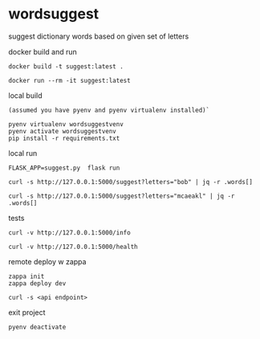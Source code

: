 # wordsuggest
suggest dictionary words based on given set of letters

docker build and run

    docker build -t suggest:latest .

    docker run --rm -it suggest:latest

local build

    (assumed you have pyenv and pyenv virtualenv installed)`

    pyenv virtualenv wordsuggestvenv
    pyenv activate wordsuggestvenv
    pip install -r requirements.txt

local run

    FLASK_APP=suggest.py  flask run

    curl -s http://127.0.0.1:5000/suggest?letters="bob" | jq -r .words[]

    curl -s http://127.0.0.1:5000/suggest?letters="mcaeakl" | jq -r .words[]

tests

    curl -v http://127.0.0.1:5000/info

    curl -v http://127.0.0.1:5000/health

remote deploy w zappa

    zappa init
    zappa deploy dev

    curl -s <api endpoint>


exit project

    pyenv deactivate

